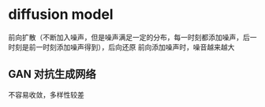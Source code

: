 # diffusion model
前向扩散（不断加入噪声，但是噪声满足一定的分布，每一时刻都添加噪声，后一时刻是前一时刻添加噪声得到），后向还原 
前向添加噪声时，噪音越来越大
## GAN 对抗生成网络
不容易收敛，多样性较差